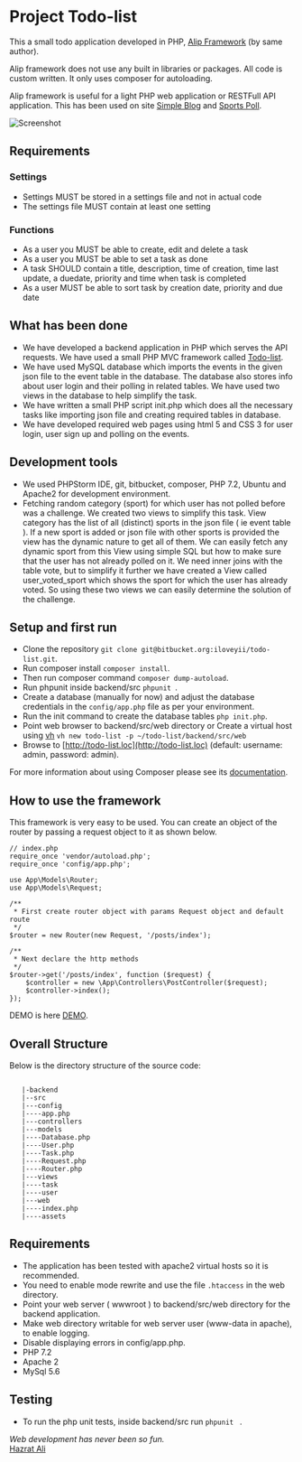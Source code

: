 Project Todo-list
=======
This a small todo application developed in PHP, [Alip Framework](http://github.com/iloveyii/alip) (by same author). 

Alip framework does not use any built in libraries or packages. All code is custom written. It only uses composer for autoloading.

Alip framework is useful for a light PHP web application or RESTFull API application. This has been used on site [Simple Blog](http://alip.softhem.se) and [Sports Poll](http://sportspoll.softhem.se/).

![Screenshot](http://todo-list.softhem.se/screenshot.png)

## Requirements
### Settings
* Settings MUST be stored in a settings file and not in actual code
* The settings file MUST contain at least one setting


### Functions
* As a user you MUST be able to create, edit and delete a task
* As a user you MUST be able to set a task as done
* A task SHOULD contain a title, description, time of creation, time last update, a duedate, priority and time when task is completed
* As a user MUST be able to sort task by creation date, priority and due date

## What has been done
   * We have developed a backend application in PHP which serves the API requests. We have used a small PHP MVC framework
     called [Todo-list](https://bitbucket.org/iloveyii/todo-list).  
   * We have used MySQL database which imports the events in the given json file to the event table in the database. 
     The database also stores info about user login and their polling in related tables. We have used two views in the
     database to help simplify the task.
   * We have written a small PHP script init.php which does all the necessary tasks like importing json file and creating
     required tables in database.
   * We have developed required web pages using html 5 and CSS 3 for user login, user sign up and polling on the events.
   
## Development tools
   * We used PHPStorm IDE, git, bitbucket, composer, PHP 7.2, Ubuntu and Apache2 for development environment.
   * Fetching random category (sport) for which user has not polled before was a challenge. We created two views to 
     simplify this task. View category has the list of all (distinct) sports in the json file ( ie event table ). 
     If a new sport is added or json file with other sports is provided the view has the dynamic nature to get all of 
     them. We can easily fetch any dynamic sport from this View using simple SQL but how to make sure that the user has
     not already polled on it. We need inner joins with the table vote, but to simplify it further we have created a 
     View called user_voted_sport which shows the sport for which the user has already voted. So using these two views
     we can easily determine the solution of the challenge.
     
## Setup and first run

  * Clone the repository `git clone git@bitbucket.org:iloveyii/todo-list.git`.
  * Run composer install `composer install`.
  * Then run composer command `composer dump-autoload`.
  * Run phpunit inside backend/src `phpunit `.
  * Create a database (manually for now) and adjust the database credentials in the `config/app.php` file as per your environment.
  * Run the init command to create the database tables `php init.php`.
  * Point web browser to backend/src/web directory or Create a virtual host using [vh](https://github.com/iloveyii/vh) `vh new todo-list -p ~/todo-list/backend/src/web`
  * Browse to [http://todo-list.loc](http://todo-list.loc) (default: username: admin, password: admin).
  
For more information about using Composer please see its [documentation](http://getcomposer.org/doc/).

## How to use the framework

This framework is very easy to be used. You can create an object of the router by passing a request object to it as shown below.

```
// index.php
require_once 'vendor/autoload.php';
require_once 'config/app.php';

use App\Models\Router;
use App\Models\Request;

/**
 * First create router object with params Request object and default route
 */
$router = new Router(new Request, '/posts/index');

/**
 * Next declare the http methods
 */
$router->get('/posts/index', function ($request) {
    $controller = new \App\Controllers\PostController($request);
    $controller->index();
});
```

DEMO is here [DEMO](http://todo-list.softhem.se).

## Overall Structure

Below is the directory structure of the source code:

```

   |-backend
   |--src
   |---config
   |----app.php
   |---controllers
   |---models
   |----Database.php
   |----User.php
   |----Task.php
   |----Request.php
   |----Router.php
   |---views
   |----task
   |----user
   |---web
   |----index.php
   |----assets
```

## Requirements
   * The application has been tested with apache2 virtual hosts so it is recommended.
   * You need to enable mode rewrite and use the file `.htaccess` in the web directory.
   * Point your web server ( wwwroot ) to backend/src/web directory for the backend application.
   * Make web directory writable for web server user (www-data in apache), to enable logging.
   * Disable displaying errors in config/app.php.
   * PHP 7.2
   * Apache 2
   * MySql 5.6
   
## Testing
  * To run the php unit tests, inside backend/src run `phpunit ` .
  
  <i>Web development has never been so fun.</i>  
[Hazrat Ali](http://blog.softhem.se/) 
